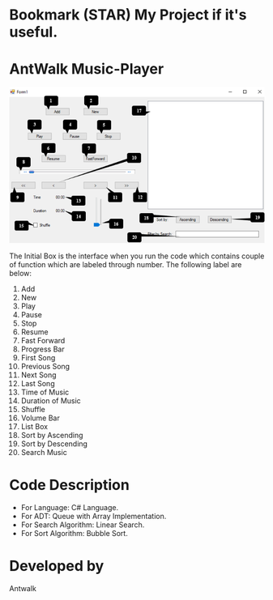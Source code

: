# Bookmark (STAR) My Project if it's useful.
# AntWalk Music-Player
<p align="center">
  <img src="./UI/display.PNG" />
</p>

 The Initial Box is the interface when you run the code which contains couple of function which are labeled through number. The following label are below:
1.	Add		 				
2.	New
3.	Play
4.	Pause
5.	Stop
6.	Resume
7.	Fast Forward
8.	Progress Bar
9.	First Song
10.	Previous Song
11.	Next Song
12.	Last Song
13.	Time of Music
14.	Duration of Music
15.	Shuffle
16.	Volume Bar
17.	List Box
18.	Sort by Ascending
19.	Sort by Descending 
20.	Search Music


# Code Description
*	For Language: C# Language.
*	For ADT: Queue with Array Implementation.
*	For Search Algorithm: Linear Search.
*	For Sort Algorithm: Bubble Sort.

# Developed by
Antwalk


